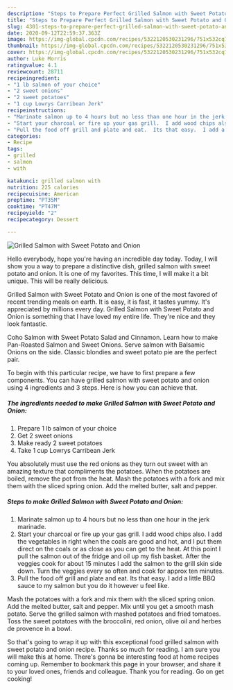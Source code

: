 ```yaml
---
description: "Steps to Prepare Perfect Grilled Salmon with Sweet Potato and Onion"
title: "Steps to Prepare Perfect Grilled Salmon with Sweet Potato and Onion"
slug: 4301-steps-to-prepare-perfect-grilled-salmon-with-sweet-potato-and-onion
date: 2020-09-12T22:59:37.363Z
image: https://img-global.cpcdn.com/recipes/5322120530231296/751x532cq70/grilled-salmon-with-sweet-potato-and-onion-recipe-main-photo.jpg
thumbnail: https://img-global.cpcdn.com/recipes/5322120530231296/751x532cq70/grilled-salmon-with-sweet-potato-and-onion-recipe-main-photo.jpg
cover: https://img-global.cpcdn.com/recipes/5322120530231296/751x532cq70/grilled-salmon-with-sweet-potato-and-onion-recipe-main-photo.jpg
author: Luke Morris
ratingvalue: 4.1
reviewcount: 28711
recipeingredient:
- "1 lb salmon of your choice"
- "2 sweet onions"
- "2 sweet potatoes"
- "1 cup Lowrys Carribean Jerk"
recipeinstructions:
- "Marinate salmon up to 4 hours but no less than one hour in the jerk marinade."
- "Start your charcoal or fire up your gas grill.  I add wood chips also.  I add the vegetables in right when the coals are good and hot, and I put them direct on the coals or as close as you can get to the heat.  At this point I pull the salmon out of the fridge and oil up my fish basket.  After the veggies cook for about 15 minutes I add the salmon to the grill skin side down.  Turn the veggies every so often and cook for approx ten minutes."
- "Pull the food off grill and plate and eat.  Its that easy.  I add a little BBQ sauce to my salmon but you do it however u feel like."
categories:
- Recipe
tags:
- grilled
- salmon
- with

katakunci: grilled salmon with 
nutrition: 225 calories
recipecuisine: American
preptime: "PT35M"
cooktime: "PT47M"
recipeyield: "2"
recipecategory: Dessert

---
```



![Grilled Salmon with Sweet Potato and Onion](https://img-global.cpcdn.com/recipes/5322120530231296/751x532cq70/grilled-salmon-with-sweet-potato-and-onion-recipe-main-photo.jpg)

Hello everybody, hope you're having an incredible day today. Today, I will show you a way to prepare a distinctive dish, grilled salmon with sweet potato and onion. It is one of my favorites. This time, I will make it a bit unique. This will be really delicious.

Grilled Salmon with Sweet Potato and Onion is one of the most favored of recent trending meals on earth. It is easy, it is fast, it tastes yummy. It's appreciated by millions every day. Grilled Salmon with Sweet Potato and Onion is something that I have loved my entire life. They're nice and they look fantastic.

Coho Salmon with Sweet Potato Salad and Cinnamon. Learn how to make Pan-Roasted Salmon and Sweet Onions. Serve salmon with Balsamic Onions on the side. Classic blondies and sweet potato pie are the perfect pair.


To begin with this particular recipe, we have to first prepare a few components. You can have grilled salmon with sweet potato and onion using 4 ingredients and 3 steps. Here is how you can achieve that.

<!--inarticleads1-->

##### The ingredients needed to make Grilled Salmon with Sweet Potato and Onion:

1. Prepare 1 lb salmon of your choice
1. Get 2 sweet onions
1. Make ready 2 sweet potatoes
1. Take 1 cup Lowrys Carribean Jerk


You absolutely must use the red onions as they turn out sweet with an amazing texture that compliments the potatoes. When the potatoes are boiled, remove the pot from the heat. Mash the potatoes with a fork and mix them with the sliced spring onion. Add the melted butter, salt and pepper. 

<!--inarticleads2-->

##### Steps to make Grilled Salmon with Sweet Potato and Onion:

1. Marinate salmon up to 4 hours but no less than one hour in the jerk marinade.
1. Start your charcoal or fire up your gas grill.  I add wood chips also.  I add the vegetables in right when the coals are good and hot, and I put them direct on the coals or as close as you can get to the heat.  At this point I pull the salmon out of the fridge and oil up my fish basket.  After the veggies cook for about 15 minutes I add the salmon to the grill skin side down.  Turn the veggies every so often and cook for approx ten minutes.
1. Pull the food off grill and plate and eat.  Its that easy.  I add a little BBQ sauce to my salmon but you do it however u feel like.


Mash the potatoes with a fork and mix them with the sliced spring onion. Add the melted butter, salt and pepper. Mix until you get a smooth mash potato. Serve the grilled salmon with mashed potatoes and fried tomatoes. Toss the sweet potatoes with the broccolini, red onion, olive oil and herbes de provence in a bowl. 

So that's going to wrap it up with this exceptional food grilled salmon with sweet potato and onion recipe. Thanks so much for reading. I am sure you will make this at home. There's gonna be interesting food at home recipes coming up. Remember to bookmark this page in your browser, and share it to your loved ones, friends and colleague. Thank you for reading. Go on get cooking!
